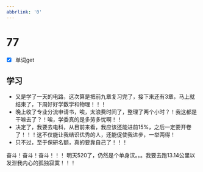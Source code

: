```yaml
---
abbrlink: '0'
---
```

# 77

- [x] 单词get

## 学习

- 又是学了一天的电路，这次算是把前九章复习完了，接下来还有3章，马上就结束了，下周好好学数学和物理！！！
- 晚上收了专业分流申请书，唉，太浪费时间了，整理了两个小时？！我这都是干嘛去了？！唉，学委真的是多劳多忧啊！！
- 决定了，我要去电科，从目前来看，我应该还能进前15%，之后一定要开卷了！！！这不仅能让我结识优秀的人，还能促使我进步，一举两得！
- 只不过，至于保研名额，真的要靠自己了！！！

奋斗！奋斗！奋斗！！！
明天520了，仍然是个单身汉。。。我要去跑13.14公里以发泄我内心的孤独寂寞！！！
